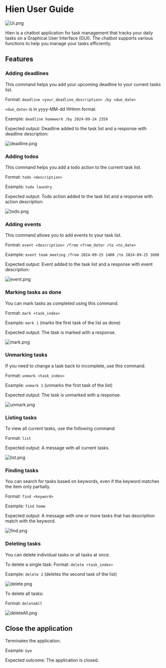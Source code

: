 # Hien User Guide

![Ui.png](ui.png)

Hien is a chatbot application for task management that tracks your daily tasks on a Graphical User Interface (GUI). The chatbot supports various functions to help you manage your tasks efficiently.

## Features

### Adding deadlines

This command helps you add your upcoming deadline to your current tasks list.

Format: `deadline <your_deadline_description> /by <due_date>`

`<due_date>` is in yyyy-MM-dd HHmm format.

Example: `deadline homework /by 2024-09-24 2359`

Expected output: Deadline added to the task list and a response with deadline description:

![deadline.png](deadline.png)

### Adding todos

This command helps you add a todo action to the current task list.

Format: `todo <description>`

Example: `todo laundry`

Expected output: Todo action added to the task list and a response with action description:

![todo.png](todo.png)

### Adding events

This command allows you to add events to your task list.

Format: `event <description> /from <from_date> /to <to_date>`

Example: `event team meeting /from 2024-09-25 1400 /to 2024-09-25 1600`

Expected output: Event added to the task list and a response with event description:

![event.png](event.png)

### Marking tasks as done

You can mark tasks as completed using this command.

Format: `mark <task_index>`

Example: `mark 1` (marks the first task of the list as done)

Expected output: The task is marked with a response.

![mark.png](mark.png)

### Unmarking tasks

If you need to change a task back to incomplete, use this command.

Format: `unmark <task_index>`

Example: `unmark 1` (unmarks the first task of the list)

Expected output: The task is unmarked with a response.

![unmark.png](unmark.png)

### Listing tasks

To view all current tasks, use the following command:

Format: `list`

Expected output: A message with all current tasks.

![list.png](list.png)

### Finding tasks

You can search for tasks based on keywords, even if the keyword matches the item only partially.

Format: `find <keyword>`

Example: `find home`

Expected output: A message with one or more tasks that has description match with the keyword.

![find.png](find.png)


### Deleting tasks

You can delete individual tasks or all tasks at once.

To delete a single task:
Format: `delete <task_index>`

Example: `delete 2` (deletes the second task of the list)

![delete.png](delete.png)

To delete all tasks:

Format: `deleteAll`

![deleteAll.png](deleteAll.png)

## Close the application

Terminates the application.

Example: `bye`

Expected outcome: The application is closed.

